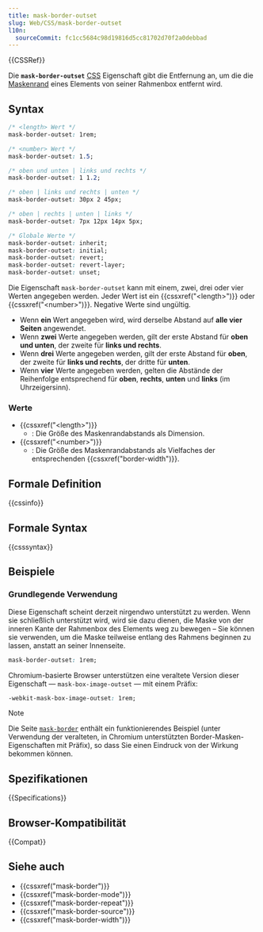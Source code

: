 ```yaml
---
title: mask-border-outset
slug: Web/CSS/mask-border-outset
l10n:
  sourceCommit: fc1cc5684c98d19816d5cc81702d70f2a0debbad
---
```


{{CSSRef}}

Die **`mask-border-outset`** [CSS](/de/docs/Web/CSS) Eigenschaft gibt die Entfernung an, um die die [Maskenrand](/de/docs/Web/CSS/mask-border) eines Elements von seiner Rahmenbox entfernt wird.

## Syntax

```css
/* <length> Wert */
mask-border-outset: 1rem;

/* <number> Wert */
mask-border-outset: 1.5;

/* oben und unten | links und rechts */
mask-border-outset: 1 1.2;

/* oben | links und rechts | unten */
mask-border-outset: 30px 2 45px;

/* oben | rechts | unten | links */
mask-border-outset: 7px 12px 14px 5px;

/* Globale Werte */
mask-border-outset: inherit;
mask-border-outset: initial;
mask-border-outset: revert;
mask-border-outset: revert-layer;
mask-border-outset: unset;
```

Die Eigenschaft `mask-border-outset` kann mit einem, zwei, drei oder vier Werten angegeben werden. Jeder Wert ist ein {{cssxref("&lt;length&gt;")}} oder {{cssxref("&lt;number&gt;")}}. Negative Werte sind ungültig.

- Wenn **ein** Wert angegeben wird, wird derselbe Abstand auf **alle vier Seiten** angewendet.
- Wenn **zwei** Werte angegeben werden, gilt der erste Abstand für **oben und unten**, der zweite für **links und rechts**.
- Wenn **drei** Werte angegeben werden, gilt der erste Abstand für **oben**, der zweite für **links und rechts**, der dritte für **unten**.
- Wenn **vier** Werte angegeben werden, gelten die Abstände der Reihenfolge entsprechend für **oben**, **rechts**, **unten** und **links** (im Uhrzeigersinn).

### Werte

- {{cssxref("&lt;length&gt;")}}
  - : Die Größe des Maskenrandabstands als Dimension.
- {{cssxref("&lt;number&gt;")}}
  - : Die Größe des Maskenrandabstands als Vielfaches der entsprechenden {{cssxref("border-width")}}.

## Formale Definition

{{cssinfo}}

## Formale Syntax

{{csssyntax}}

## Beispiele

### Grundlegende Verwendung

Diese Eigenschaft scheint derzeit nirgendwo unterstützt zu werden. Wenn sie schließlich unterstützt wird, wird sie dazu dienen, die Maske von der inneren Kante der Rahmenbox des Elements weg zu bewegen – Sie können sie verwenden, um die Maske teilweise entlang des Rahmens beginnen zu lassen, anstatt an seiner Innenseite.

```css
mask-border-outset: 1rem;
```

Chromium-basierte Browser unterstützen eine veraltete Version dieser Eigenschaft — `mask-box-image-outset` — mit einem Präfix:

```css
-webkit-mask-box-image-outset: 1rem;
```

> [!NOTE]
> Die Seite [`mask-border`](/de/docs/Web/CSS/mask-border) enthält ein funktionierendes Beispiel (unter Verwendung der veralteten, in Chromium unterstützten Border-Masken-Eigenschaften mit Präfix), so dass Sie einen Eindruck von der Wirkung bekommen können.

## Spezifikationen

{{Specifications}}

## Browser-Kompatibilität

{{Compat}}

## Siehe auch

- {{cssxref("mask-border")}}
- {{cssxref("mask-border-mode")}}
- {{cssxref("mask-border-repeat")}}
- {{cssxref("mask-border-source")}}
- {{cssxref("mask-border-width")}}
